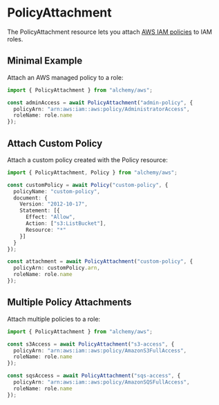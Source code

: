 # PolicyAttachment

The PolicyAttachment resource lets you attach [AWS IAM policies](https://docs.aws.amazon.com/IAM/latest/UserGuide/access_policies.html) to IAM roles.

## Minimal Example

Attach an AWS managed policy to a role:

```ts
import { PolicyAttachment } from "alchemy/aws";

const adminAccess = await PolicyAttachment("admin-policy", {
  policyArn: "arn:aws:iam::aws:policy/AdministratorAccess", 
  roleName: role.name
});
```

## Attach Custom Policy

Attach a custom policy created with the Policy resource:

```ts
import { PolicyAttachment, Policy } from "alchemy/aws";

const customPolicy = await Policy("custom-policy", {
  policyName: "custom-policy",
  document: {
    Version: "2012-10-17",
    Statement: [{
      Effect: "Allow",
      Action: ["s3:ListBucket"],
      Resource: "*"
    }]
  }
});

const attachment = await PolicyAttachment("custom-policy", {
  policyArn: customPolicy.arn,
  roleName: role.name
});
```

## Multiple Policy Attachments

Attach multiple policies to a role:

```ts
import { PolicyAttachment } from "alchemy/aws";

const s3Access = await PolicyAttachment("s3-access", {
  policyArn: "arn:aws:iam::aws:policy/AmazonS3FullAccess",
  roleName: role.name
});

const sqsAccess = await PolicyAttachment("sqs-access", {
  policyArn: "arn:aws:iam::aws:policy/AmazonSQSFullAccess", 
  roleName: role.name
});
```